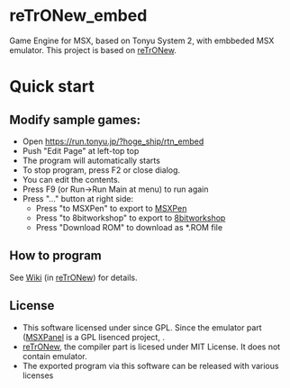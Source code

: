 # reTrONew_embed
Game Engine for MSX, based on Tonyu System 2, with embbeded MSX emulator. 
This project is based on [reTrONew](https://github.com/hoge1e3/reTrONew).

# Quick start
## Modify sample games:

- Open https://run.tonyu.jp/?hoge_ship/rtn_embed
- Push "Edit Page" at left-top top
- The program will automatically starts
- To stop program, press F2 or close dialog.
- You can edit the contents.
- Press F9 (or Run->Run Main at menu) to run again
- Press "..." button at right side: 
  - Press "to MSXPen" to export to [MSXPen](https://msxpen.com/) 
  - Press "to 8bitworkshop" to export to [8bitworkshop](https://8bitworkshop.com/)
  - Press "Download ROM" to download as *.ROM file

## How to program

See [Wiki](https://github.com/hoge1e3/reTrONew/wiki) (in [reTrONew](https://github.com/hoge1e3/reTrONew)) for details. 

## License

- This software licensed under since GPL. Since the emulator part ([MSXPanel](https://github.com/hoge1e3/MSXPanel) is a GPL lisenced project, .
- [reTrONew](https://github.com/hoge1e3/reTrONew), the compiler part is licesed under MIT License. It does not contain emulator.
- The exported program via this software can be released with various licenses

  
